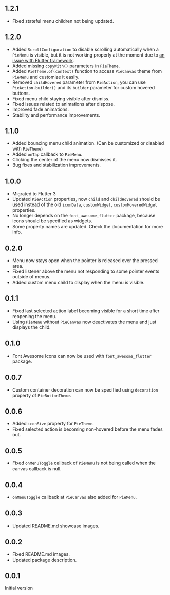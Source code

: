 ## 1.2.1

* Fixed stateful menu children not being updated.

## 1.2.0

* Added `ScrollConfiguration` to disable scrolling automatically when a `PieMenu` is visible, but it is not working properly at the moment due to [an issue with Flutter framework](https://github.com/flutter/flutter/issues/111170).
* Added missing `copyWith()` parameters in `PieTheme`.
* Added `PieTheme.of(context)` function to access `PieCanvas` theme from `PieMenu` and customize it easily.
* Removed `childHovered` parameter from `PieAction`, you can use `PieAction.builder()` and its `builder` parameter for custom hovered buttons.
* Fixed menu child staying visible after dismiss.
* Fixed issues related to animations after dispose.
* Improved fade animations.
* Stability and performance improvements.

## 1.1.0

* Added bouncing menu child animation. (Can be customized or disabled with `PieTheme`)
* Added `onTap` callback to `PieMenu`.
* Clicking the center of the menu now dismisses it.
* Bug fixes and stabilization improvements.

## 1.0.0

* Migrated to Flutter 3
* Updated `PieAction` properties, now `child` and `childHovered` should be used instead of the old `iconData`, `customWidget`, `customHoveredWidget` properties.
* No longer depends on the `font_awesome_flutter` package, because icons should be specified as widgets.
* Some property names are updated. Check the documentation for more info.

## 0.2.0

* Menu now stays open when the pointer is released over the pressed area.
* Fixed listener above the menu not responding to some pointer events outside of menus.
* Added custom menu child to display when the menu is visible.

## 0.1.1

* Fixed last selected action label becoming visible for a short time after reopening the menu.
* Using `PieMenu` without `PieCanvas` now deactivates the menu and just displays the child.

## 0.1.0

* Font Awesome Icons can now be used with `font_awesome_flutter` package.

## 0.0.7

* Custom container decoration can now be specified using `decoration` property of `PieButtonTheme`.

## 0.0.6

* Added `iconSize` property for `PieTheme`.
* Fixed selected action is becoming non-hovered before the menu fades out.

## 0.0.5

* Fixed `onMenuToggle` callback of `PieMenu` is not being called when the canvas callback is null.

## 0.0.4

* `onMenuToggle` callback at `PieCanvas` also added for `PieMenu`.

## 0.0.3

* Updated README.md showcase images.

## 0.0.2

* Fixed README.md images.
* Updated package description.

## 0.0.1

Initial version
